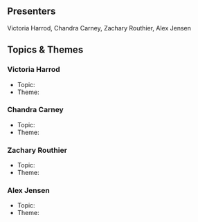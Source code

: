## Presenters

Victoria Harrod, Chandra Carney, Zachary Routhier, Alex Jensen

## Topics & Themes

### Victoria Harrod

* Topic:
* Theme:

### Chandra Carney

* Topic:
* Theme:

### Zachary Routhier

* Topic:
* Theme:

### Alex Jensen

* Topic:
* Theme: 
